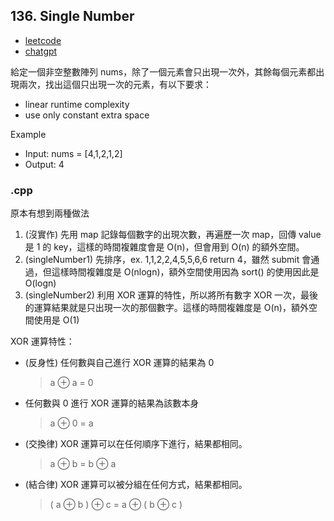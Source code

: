 ## 136. Single Number
- [leetcode](https://leetcode.com/problems/single-number/description/)
- [chatgpt](https://chat.openai.com/share/29aa4815-bc3d-416e-b287-047b2aef57c2)

給定一個非空整數陣列 nums，除了一個元素會只出現一次外，其餘每個元素都出現兩次，找出這個只出現一次的元素，有以下要求：
- linear runtime complexity
- use only constant extra space

Example
- Input: nums = [4,1,2,1,2]
- Output: 4
### .cpp
原本有想到兩種做法
1. (沒實作) 先用 map 記錄每個數字的出現次數，再遍歷一次 map，回傳 value 是 1 的 key，這樣的時間複雜度會是 O(n)，但會用到 O(n) 的額外空間。
2. (singleNumber1) 先排序，ex. 1,1,2,2,4,5,5,6,6 return 4，雖然 submit 會通過，但這樣時間複雜度是 O(nlogn)，額外空間使用因為 sort() 的使用因此是 O(logn)
3. (singleNumber2) 利用 XOR 運算的特性，所以將所有數字 XOR 一次，最後的運算結果就是只出現一次的那個數字。這樣的時間複雜度是 O(n)，額外空間使用是 O(1)

XOR 運算特性：
- (反身性) 任何數與自己進行 XOR 運算的結果為 0
    > a ⊕ a = 0
- 任何數與 0 進行 XOR 運算的結果為該數本身
    > a ⊕ 0 = a
- (交換律) XOR 運算可以在任何順序下進行，結果都相同。
    > a ⊕ b = b ⊕ a
- (結合律) XOR 運算可以被分組在任何方式，結果都相同。
    > ( a ⊕ b ) ⊕ c = a ⊕ ( b ⊕ c )